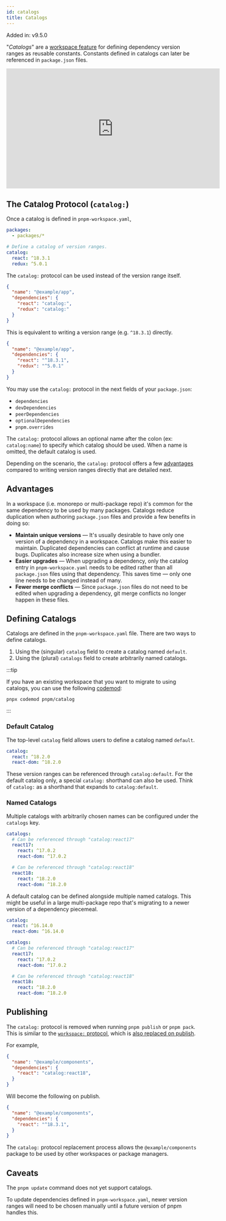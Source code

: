```yaml
---
id: catalogs
title: Catalogs
---
```


Added in: v9.5.0

"_Catalogs_" are a [workspace feature](./workspaces.md) for defining dependency version ranges as reusable constants. Constants defined in catalogs can later be referenced in `package.json` files.

<iframe width="560" height="315" src="https://www.youtube-nocookie.com/embed/PuRUk4mV2jc" title="pnpm Catalogs — A New Tool to Manage Dependencies in monorepos" frameborder="0" allow="accelerometer; autoplay; clipboard-write; encrypted-media; gyroscope; picture-in-picture; fullscreen"></iframe>

## The Catalog Protocol (`catalog:`)

Once a catalog is defined in `pnpm-workspace.yaml`,

```yaml title="pnpm-workspace.yaml"
packages:
  - packages/*

# Define a catalog of version ranges.
catalog:
  react: ^18.3.1
  redux: ^5.0.1
```

The `catalog:` protocol can be used instead of the version range itself.

```json title="packages/example-app/package.json"
{
  "name": "@example/app",
  "dependencies": {
    "react": "catalog:",
    "redux": "catalog:"
  }
}
```

This is equivalent to writing a version range (e.g. `^18.3.1`) directly.

```json title="packages/example-app/package.json"
{
  "name": "@example/app",
  "dependencies": {
    "react": "^18.3.1",
    "redux": "^5.0.1"
  }
}
```

You may use the `catalog:` protocol in the next fields of your `package.json`:

* `dependencies`
* `devDependencies`
* `peerDependencies`
* `optionalDependencies`
* `pnpm.overrides`

The `catalog:` protocol allows an optional name after the colon (ex: `catalog:name`) to specify which catalog should be used. When a name is omitted, the default catalog is used.

Depending on the scenario, the `catalog:` protocol offers a few [advantages](#advantages) compared to writing version ranges directly that are detailed next.

## Advantages

In a workspace (i.e. monorepo or multi-package repo) it's common for the same dependency to be used by many packages. Catalogs reduce duplication when authoring `package.json` files and provide a few benefits in doing so:

- **Maintain unique versions** — It's usually desirable to have only one version of a dependency in a workspace. Catalogs make this easier to maintain. Duplicated dependencies can conflict at runtime and cause bugs. Duplicates also increase size when using a bundler.
- **Easier upgrades** — When upgrading a dependency, only the catalog entry in `pnpm-workspace.yaml` needs to be edited rather than all `package.json` files using that dependency. This saves time — only one line needs to be changed instead of many.
- **Fewer merge conflicts** — Since `package.json` files do not need to be edited when upgrading a dependency, git merge conflicts no longer happen in these files.

## Defining Catalogs

Catalogs are defined in the `pnpm-workspace.yaml` file. There are two ways to define catalogs.

1. Using the (singular) `catalog` field to create a catalog named `default`.
2. Using the (plural) `catalogs` field to create arbitrarily named catalogs.

:::tip

If you have an existing workspace that you want to migrate to using catalogs, you can use the following [codemod](https://go.codemod.com/pnpm-catalog):

```
pnpx codemod pnpm/catalog
```

:::

### Default Catalog

The top-level `catalog` field allows users to define a catalog named `default`.

```yaml title="pnpm-workspace.yaml"
catalog:
  react: ^18.2.0
  react-dom: ^18.2.0
```

These version ranges can be referenced through `catalog:default`. For the default catalog only, a special `catalog:` shorthand can also be used. Think of `catalog:` as a shorthand that expands to `catalog:default`.

### Named Catalogs

Multiple catalogs with arbitrarily chosen names can be configured under the `catalogs` key.

```yaml title="pnpm-workspace.yaml"
catalogs:
  # Can be referenced through "catalog:react17"
  react17:
    react: ^17.0.2
    react-dom: ^17.0.2

  # Can be referenced through "catalog:react18"
  react18:
    react: ^18.2.0
    react-dom: ^18.2.0
```

A default catalog can be defined alongside multiple named catalogs. This might be useful in a large multi-package repo that's migrating to a newer version of a dependency piecemeal.

```yaml title="pnpm-workspace.yaml"
catalog:
  react: ^16.14.0
  react-dom: ^16.14.0

catalogs:
  # Can be referenced through "catalog:react17"
  react17:
    react: ^17.0.2
    react-dom: ^17.0.2

  # Can be referenced through "catalog:react18"
  react18:
    react: ^18.2.0
    react-dom: ^18.2.0
```

## Publishing

The `catalog:` protocol is removed when running `pnpm publish` or `pnpm pack`. This is similar to the [`workspace:` protocol](./workspaces.md#workspace-protocol-workspace), which is [also replaced on publish](./workspaces.md#publishing-workspace-packages).

For example,

```json title="packages/example-components/package.json"
{
  "name": "@example/components",
  "dependencies": {
    "react": "catalog:react18",
  }
}
```

Will become the following on publish.

```json title="packages/example-components/package.json"
{
  "name": "@example/components",
  "dependencies": {
    "react": "^18.3.1",
  }
}
```

The `catalog:` protocol replacement process allows the `@example/components` package to be used by other workspaces or package managers.

## Caveats

The `pnpm update` command does not yet support catalogs.

To update dependencies defined in `pnpm-workspace.yaml`, newer version ranges will need to be chosen manually until a future version of pnpm handles this.
